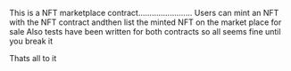 This is a NFT marketplace contract........................
Users can mint an NFT with the NFT contract andthen list the minted
NFT on the market place for sale
Also tests have been written for both contracts so all seems fine until you break it


Thats all to it 